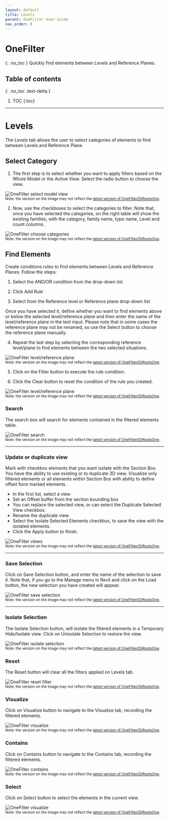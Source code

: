 ```yaml
---
layout: default
title: Levels
parent: OneFilter User Guide
nav_order: 8
---
```


# OneFilter
{: .no_toc }
Quickly find elements between Levels and Reference Planes.

## Table of contents
{: .no_toc .text-delta }

1. TOC
{:toc}

---

# Levels

The Levels tab allows the user to select categories of elements to find between Levels and Reference Plane.

## Select Category

1. The first step is to select whether you want to apply filters based on the Whole Model or the Active View. Select the radio button to choose the view.

![OneFilter select model view](../../../)  
<sub>Note: the version on the image may not reflect the [latest version of OneFilter/DiRootsOne](https://diroots.com/revit-plugins/dirootsone/).</sub>

2. Now, use the checkboxes to select the categories to filter. Note that, once you have selected the categories, on the right table will show the existing families, with the category, family name, type name, Level and count columns.

![OneFilter choose categories](../../../)  
<sub>Note: the version on the image may not reflect the [latest version of OneFilter/DiRootsOne](https://diroots.com/revit-plugins/dirootsone/).</sub>

## Find Elements

Create conditions rules to find elements between Levels and Reference Planes. Follow the steps:

1. Select the AND/OR condition from the drop-down list

2. Click Add Rule

3. Select from the Reference level or Reference plane drop-down list

Once you have selected it, define whether you want to find elements above or below the selected level/reference plane and then enter the name of the level/reference plane in the text input. Please note that in some cases the reference plane may not be renamed, so use the Select button to choose the reference plane manually.

4. Repeat the last step by selecting the corresponding reference level/plane to find elements between the two selected situations.

![OneFilter level/reference plane](../../../)  
<sub>Note: the version on the image may not reflect the [latest version of OneFilter/DiRootsOne](https://diroots.com/revit-plugins/dirootsone/).</sub>

5. Click on the Filter button to execute the rule condition.

6. Click the Clear button to reset the condition of the rule you created.

![OneFilter level/reference plane](../../../)  
<sub>Note: the version on the image may not reflect the [latest version of OneFilter/DiRootsOne](https://diroots.com/revit-plugins/dirootsone/).</sub>

### Search

The search box will search for elements contained in the filtered elements table.

![OneFilter search](../../../)  
<sub>Note: the version on the image may not reflect the [latest version of OneFilter/DiRootsOne](https://diroots.com/revit-plugins/dirootsone/).</sub>

---

### Update or duplicate view

Mark with checkbox elements that you want isolate with the Section Box. You have the ability to use existing or to duplicate 3D view. Visualize only filtered elements or all elements within Section Box with ability to define offset form marked elements.

- In the first list, select a view
- Set an Offset buffer from the section bounding box
- You can replace the selected view, or can select the Duplicate Selected View checkbox.
- Rename the duplicate view.
- Select the Isolate Selected Elements checkbox, to save the view with the isolated elements.
- Click the Apply button to finish.

![OneFilter views](../../../)  
<sub>Note: the version on the image may not reflect the [latest version of OneFilter/DiRootsOne](https://diroots.com/revit-plugins/dirootsone/).</sub>

---

### Save Selection

Click on Save Selection button, and enter the name of the selection to save it. Note that, if you go to the Manage menu in Revit and click on the Load button, the new selection you have created will appear.

![OneFilter save selection](../../../)  
<sub>Note: the version on the image may not reflect the [latest version of OneFilter/DiRootsOne](https://diroots.com/revit-plugins/dirootsone/).</sub>

---

### Isolate Selection

The Isolate Selection button, will isolate the filtered elements in a Temporary Hide/Isolate view. Click on Unisolate Selection to restore the view.

![OneFilter isolate selection](../../../)  
<sub>Note: the version on the image may not reflect the [latest version of OneFilter/DiRootsOne](https://diroots.com/revit-plugins/dirootsone/).</sub>

### Reset

The Reset button will clear all the filters applied on Levels tab.

![OneFilter reset filter](../../../)  
<sub>Note: the version on the image may not reflect the [latest version of OneFilter/DiRootsOne](https://diroots.com/revit-plugins/dirootsone/).</sub>

### Visualize

Click on Visualize button to navigate to the Visualize tab, recording the filtered elements.

![OneFilter visualize](../../../)  
<sub>Note: the version on the image may not reflect the [latest version of OneFilter/DiRootsOne](https://diroots.com/revit-plugins/dirootsone/).</sub>

### Contains

Click on Contains button to navigate to the Contains tab, recording the filtered elements.

![OneFilter contains](../../../)  
<sub>Note: the version on the image may not reflect the [latest version of OneFilter/DiRootsOne](https://diroots.com/revit-plugins/dirootsone/).</sub>

### Select

Click on Select button to select the elements in the current view.

![OneFilter visualize](../../../)  
<sub>Note: the version on the image may not reflect the [latest version of OneFilter/DiRootsOne](https://diroots.com/revit-plugins/dirootsone/).</sub>